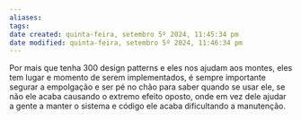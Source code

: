 ```yaml
---
aliases: 
tags: 
date created: quinta-feira, setembro 5º 2024, 11:45:34 pm
date modified: quinta-feira, setembro 5º 2024, 11:46:34 pm
---
```

Por mais que tenha 300 design patterns e eles nos ajudam aos montes, eles tem lugar e momento de serem implementados, é sempre importante segurar a empolgação e ser pé no chão para saber quando se usar ele, se não ele acaba causando o extremo efeito oposto, onde em vez dele ajudar a gente a manter o sistema e código ele acaba dificultando a manutenção.